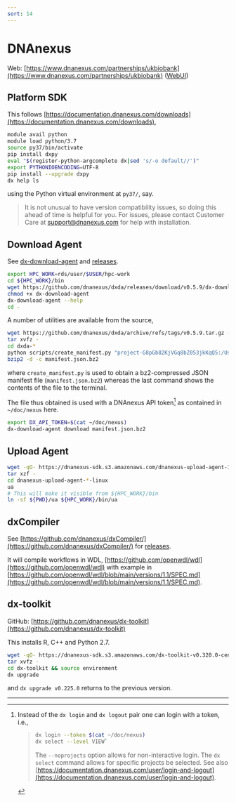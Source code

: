 ```yaml
---
sort: 14
---
```


# DNAnexus

Web: [https://www.dnanexus.com/partnerships/ukbiobank](https://www.dnanexus.com/partnerships/ukbiobank) ([WebUI](https://platform.dnanexus.com/login))

## Platform SDK

This follows [https://documentation.dnanexus.com/downloads](https://documentation.dnanexus.com/downloads),

```bash
module avail python
module load python/3.7
source py37/bin/activate
pip install dxpy
eval "$(register-python-argcomplete dx|sed 's/-o default//')"
export PYTHONIOENCODING=UTF-8
pip install --upgrade dxpy
dx help ls
```

using the Python virtual environment at `py37/`, say.

> It is not unusual to have version compatibility issues, so doing this ahead of time is helpful for you. For issues, please contact Customer Care at support@dnanexus.com for help with installation.

## Download Agent

See [dx-download-agent](https://github.com/dnanexus/dxda/blob/master/README.md) and [releases](https://github.com/dnanexus/dxda/releases).

```bash
export HPC_WORK=rds/user/$USER/hpc-work
cd ${HPC_WORK}/bin
wget https://github.com/dnanexus/dxda/releases/download/v0.5.9/dx-download-agent-linux -O dx-download-agent
chmod +x dx-download-agent
dx-download-agent --help
cd -
```

A number of utilities are available from the source,

```bash
wget https://github.com/dnanexus/dxda/archive/refs/tags/v0.5.9.tar.gz -O - | \
tar xvfz -
cd dxda-*
python scripts/create_manifest.py "project-G8pGb82KjVGq8bZ053jkKqQ5:/Users/Jing Hua" --recursive --output_file "manifest.json.bz2"
bzip2 -d -c manifest.json.bz2
```

where `create_manifest.py` is used to obtain a bz2-compressed JSON manifest file (`manifest.json.bz2`) whereas the last command shows the contents of the file to the terminal.

The file thus obtained is used with a DNAnexus API token[^1] as contained in `~/doc/nexus` here.

```bash
export DX_API_TOKEN=$(cat ~/doc/nexus)
dx-download-agent download manifest.json.bz2
```

## Upload Agent

```bash
wget -qO- https://dnanexus-sdk.s3.amazonaws.com/dnanexus-upload-agent-1.5.33-linux.tar.gz | \
tar xzf -
cd dnanexus-upload-agent-*-linux
ua
# This will make it visible from ${HPC_WORK}/bin
ln -sf ${PWD}/ua ${HPC_WORK}/bin/ua
```

## dxCompiler

See [https://github.com/dnanexus/dxCompiler/](https://github.com/dnanexus/dxCompiler/) for [releases](https://github.com/dnanexus/dxCompiler/releases).

It will compile workflows in WDL, [https://github.com/openwdl/wdl](https://github.com/openwdl/wdl) with example in [https://github.com/openwdl/wdl/blob/main/versions/1.1/SPEC.md](https://github.com/openwdl/wdl/blob/main/versions/1.1/SPEC.md).

## dx-toolkit

GitHub: [https://github.com/dnanexus/dx-toolkit](https://github.com/dnanexus/dx-toolkit)

This installs R, C++ and Python 2.7.

```bash
wget -qO- https://dnanexus-sdk.s3.amazonaws.com/dx-toolkit-v0.320.0-centos-amd64.tar.gz | \
tar xvfz -
cd dx-toolkit && source environment
dx upgrade
```

and `dx upgrade v0.225.0` returns to the previous version.

---

[^1]:
    Instead of the `dx login` and `dx logout` pair one can login with a token, i.e.,

    > ```bash
    > dx login --token $(cat ~/doc/nexus)
    > dx select --level VIEW`
    > ```
    >
    > The `--noprojects` option allows for non-interactive login. The `dx select` command allows for specific projects be selected. See also [https://documentation.dnanexus.com/user/login-and-logout](https://documentation.dnanexus.com/user/login-and-logout).
